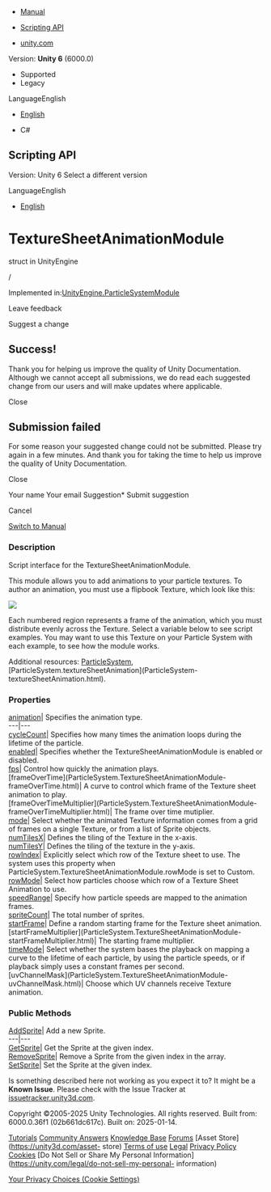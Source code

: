 [ ]()

  * [Manual](../Manual/index.html)
  * [Scripting API](../ScriptReference/index.html)

  * [unity.com](https://unity.com/)

Version: **Unity 6** (6000.0)

  * Supported
  * Legacy

LanguageEnglish

  * [English]()

  * C#

[ ](https://docs.unity3d.com)

## Scripting API

Version: Unity 6 Select a different version

LanguageEnglish

  * [English]()

# TextureSheetAnimationModule

struct in UnityEngine

/

Implemented
in:[UnityEngine.ParticleSystemModule](UnityEngine.ParticleSystemModule.html)

Leave feedback

Suggest a change

## Success!

Thank you for helping us improve the quality of Unity Documentation. Although
we cannot accept all submissions, we do read each suggested change from our
users and will make updates where applicable.

Close

## Submission failed

For some reason your suggested change could not be submitted. Please <a>try
again</a> in a few minutes. And thank you for taking the time to help us
improve the quality of Unity Documentation.

Close

Your name Your email Suggestion* Submit suggestion

Cancel

[Switch to Manual](../Manual/class-ParticleSystem.html "Go to ParticleSystem
Component in the Manual")

### Description

Script interface for the TextureSheetAnimationModule.

This module allows you to add animations to your particle textures. To author
an animation, you must use a flipbook Texture, which look like this:  
  
![](../StaticFiles/ScriptRefImages/ParticleFlipbook.png)  
  
Each numbered region represents a frame of the animation, which you must
distribute evenly across the Texture. Select a variable below to see script
examples. You may want to use this Texture on your Particle System with each
example, to see how the module works.  
  
Additional resources: [ParticleSystem](ParticleSystem.html),
[ParticleSystem.textureSheetAnimation](ParticleSystem-
textureSheetAnimation.html).

### Properties

[animation](ParticleSystem.TextureSheetAnimationModule-animation.html)|
Specifies the animation type.  
---|---  
[cycleCount](ParticleSystem.TextureSheetAnimationModule-cycleCount.html)|
Specifies how many times the animation loops during the lifetime of the
particle.  
[enabled](ParticleSystem.TextureSheetAnimationModule-enabled.html)| Specifies
whether the TextureSheetAnimationModule is enabled or disabled.  
[fps](ParticleSystem.TextureSheetAnimationModule-fps.html)| Control how
quickly the animation plays.  
[frameOverTime](ParticleSystem.TextureSheetAnimationModule-
frameOverTime.html)| A curve to control which frame of the Texture sheet
animation to play.  
[frameOverTimeMultiplier](ParticleSystem.TextureSheetAnimationModule-
frameOverTimeMultiplier.html)| The frame over time mutiplier.  
[mode](ParticleSystem.TextureSheetAnimationModule-mode.html)| Select whether
the animated Texture information comes from a grid of frames on a single
Texture, or from a list of Sprite objects.  
[numTilesX](ParticleSystem.TextureSheetAnimationModule-numTilesX.html)|
Defines the tiling of the Texture in the x-axis.  
[numTilesY](ParticleSystem.TextureSheetAnimationModule-numTilesY.html)|
Defines the tiling of the texture in the y-axis.  
[rowIndex](ParticleSystem.TextureSheetAnimationModule-rowIndex.html)|
Explicitly select which row of the Texture sheet to use. The system uses this
property when ParticleSystem.TextureSheetAnimationModule.rowMode is set to
Custom.  
[rowMode](ParticleSystem.TextureSheetAnimationModule-rowMode.html)| Select how
particles choose which row of a Texture Sheet Animation to use.  
[speedRange](ParticleSystem.TextureSheetAnimationModule-speedRange.html)|
Specify how particle speeds are mapped to the animation frames.  
[spriteCount](ParticleSystem.TextureSheetAnimationModule-spriteCount.html)|
The total number of sprites.  
[startFrame](ParticleSystem.TextureSheetAnimationModule-startFrame.html)|
Define a random starting frame for the Texture sheet animation.  
[startFrameMultiplier](ParticleSystem.TextureSheetAnimationModule-
startFrameMultiplier.html)| The starting frame multiplier.  
[timeMode](ParticleSystem.TextureSheetAnimationModule-timeMode.html)| Select
whether the system bases the playback on mapping a curve to the lifetime of
each particle, by using the particle speeds, or if playback simply uses a
constant frames per second.  
[uvChannelMask](ParticleSystem.TextureSheetAnimationModule-
uvChannelMask.html)| Choose which UV channels receive Texture animation.  
  
### Public Methods

[AddSprite](ParticleSystem.TextureSheetAnimationModule.AddSprite.html)| Add a
new Sprite.  
---|---  
[GetSprite](ParticleSystem.TextureSheetAnimationModule.GetSprite.html)| Get
the Sprite at the given index.  
[RemoveSprite](ParticleSystem.TextureSheetAnimationModule.RemoveSprite.html)|
Remove a Sprite from the given index in the array.  
[SetSprite](ParticleSystem.TextureSheetAnimationModule.SetSprite.html)| Set
the Sprite at the given index.  
  
Is something described here not working as you expect it to? It might be a
**Known Issue**. Please check with the Issue Tracker at
[issuetracker.unity3d.com](https://issuetracker.unity3d.com).

Copyright ©2005-2025 Unity Technologies. All rights reserved. Built from:
6000.0.36f1 (02b661dc617c). Built on: 2025-01-14.

[Tutorials](https://unity3d.com/learn) [Community
Answers](https://answers.unity3d.com) [Knowledge
Base](https://support.unity3d.com/hc/en-us)
[Forums](https://forum.unity3d.com) [Asset Store](https://unity3d.com/asset-
store) [Terms of use](https://docs.unity3d.com/Manual/TermsOfUse.html)
[Legal](https://unity.com/legal) [Privacy
Policy](https://unity.com/legal/privacy-policy)
[Cookies](https://unity.com/legal/cookie-policy) [Do Not Sell or Share My
Personal Information](https://unity.com/legal/do-not-sell-my-personal-
information)

[Your Privacy Choices (Cookie Settings)](javascript:void\(0\);)

